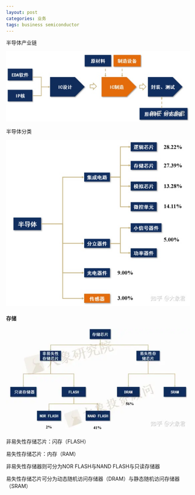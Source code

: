 ```yaml
---
layout: post
categories: 业务
tags: business semiconductor
---
```


半导体产业链

![img](/images/v2-613fb49a684abdc31f6d6662623ade26_720w.webp)

半导体分类

![img](/images/v2-e40a9fa156fa9bffa589c323354c9036_720w.webp)



#### 存储

![img](/images/v2-55394330b6beecb378f6d013523a1a9a_1440w.webp)

非易失性存储芯片：闪存（FLASH）

易失性存储芯片：内存（RAM）

非易失性存储器则可分为NOR FLASH与NAND FLASH与只读存储器

易失性存储芯片可分为动态随机访问存储器（DRAM）与静态随机访问存储器（SRAM）
